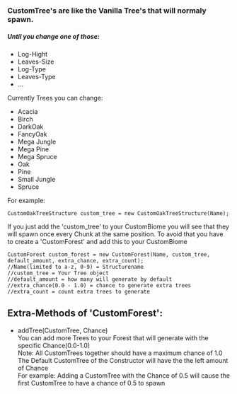 ### CustomTree's are like the Vanilla Tree's that will normaly spawn. <br>
##### Until you change one of those:
  - Log-Hight
  - Leaves-Size
  - Log-Type
  - Leaves-Type
  - ...
  
Currently Trees you can change:
  - Acacia
  - Birch
  - DarkOak
  - FancyOak
  - Mega Jungle
  - Mega Pine
  - Mega Spruce
  - Oak
  - Pine
  - Small Jungle
  - Spruce
  

For example:
``` 
CustomOakTreeStructure custom_tree = new CustomOakTreeStructure(Name); 

```

If you just add the 'custom_tree' to your CustomBiome you will see that they will spawn once every Chunk at the same position.
To avoid that you have to create a 'CustomForest' and add this to your CustomBiome
```
CustomForest custom_forest = new CustomForest(Name, custom_tree, default_amount, extra_chance, extra_count);
//Name(limited to a-z, 0-9) = Structurename
//custom_tree = Your Tree object
//default_amount = how many will generate by default
//extra_chance(0.0 - 1.0) = chance to generate extra trees
//extra_count = count extra trees to generate

```
## Extra-Methods of 'CustomForest':
  - addTree(CustomTree, Chance) <br>
    You can add more Trees to your Forest that will generate with the specific Chance(0.0-1.0) <br>
    Note: All CustomTrees together should have a maximum chance of 1.0  <br> 
    The Default CustomTree of the Constructor will have the the left amount of Chance <br> 
    For example:
      Adding a CustomTree with the Chance of 0.5 will cause the first CustomTree to have a chance of 0.5 to spawn
    
    
    
